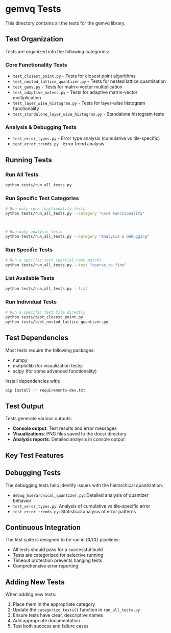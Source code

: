 # gemvq Tests

This directory contains all the tests for the gemvq library.

## Test Organization

Tests are organized into the following categories:

### Core Functionality Tests
- `test_closest_point.py` - Tests for closest point algorithms
- `test_nested_lattice_quantizer.py` - Tests for nested lattice quantization
- `test_gemv.py` - Tests for matrix-vector multiplication
- `test_adaptive_matvec.py` - Tests for adaptive matrix-vector multiplication
- `test_layer_wise_histogram.py` - Tests for layer-wise histogram functionality
- `test_standalone_layer_wise_histogram.py` - Standalone histogram tests



### Analysis & Debugging Tests
- `test_error_types.py` - Error type analysis (cumulative vs tile-specific)
- `test_error_trends.py` - Error trend analysis

## Running Tests

### Run All Tests
```bash
python tests/run_all_tests.py
```

### Run Specific Test Categories
```bash
# Run only core functionality tests
python tests/run_all_tests.py --category "Core Functionality"



# Run only analysis tests
python tests/run_all_tests.py --category "Analysis & Debugging"
```

### Run Specific Tests
```bash
# Run a specific test (partial name match)
python tests/run_all_tests.py --test "coarse_to_fine"


```

### List Available Tests
```bash
python tests/run_all_tests.py --list
```

### Run Individual Tests
```bash
# Run a specific test file directly
python tests/test_closest_point.py
python tests/test_nested_lattice_quantizer.py
```

## Test Dependencies

Most tests require the following packages:
- numpy
- matplotlib (for visualization tests)
- scipy (for some advanced functionality)

Install dependencies with:
```bash
pip install -r requirements-dev.txt
```

## Test Output

Tests generate various outputs:
- **Console output**: Test results and error messages
- **Visualizations**: PNG files saved to the docs/ directory
- **Analysis reports**: Detailed analysis in console output

## Key Test Features



## Debugging Tests

The debugging tests help identify issues with the hierarchical quantization:
- `debug_hierarchical_quantizer.py`: Detailed analysis of quantizer behavior
- `test_error_types.py`: Analysis of cumulative vs tile-specific error
- `test_error_trends.py`: Statistical analysis of error patterns

## Continuous Integration

The test suite is designed to be run in CI/CD pipelines:
- All tests should pass for a successful build
- Tests are categorized for selective running
- Timeout protection prevents hanging tests
- Comprehensive error reporting

## Adding New Tests

When adding new tests:
1. Place them in the appropriate category
2. Update the `categorize_tests()` function in `run_all_tests.py`
3. Ensure tests have clear, descriptive names
4. Add appropriate documentation
5. Test both success and failure cases
